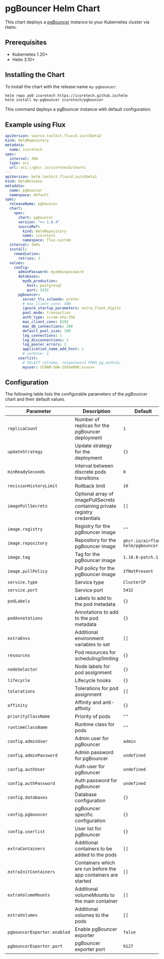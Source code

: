 # pgBouncer Helm Chart

This chart deploys a [pgBouncer](https://www.pgbouncer.org/) instance to your Kubernetes cluster via Helm.

## Prerequisites

- Kubernetes 1.20+
- Helm 3.10+

## Installing the Chart

To install the chart with the release name `my-pgbouncer`:

```bash
helm repo add icoretech https://icoretech.github.io/helm
helm install my-pgbouncer icoretech/pgbouncer
```

This command deploys a pgBouncer instance with default configuration.

## Example using Flux

```yaml
apiVersion: source.toolkit.fluxcd.io/v1beta2
kind: HelmRepository
metadata:
  name: icoretech
spec:
  interval: 30m
  type: oci
  url: oci://ghcr.io/icoretech/charts
---
apiVersion: helm.toolkit.fluxcd.io/v2beta1
kind: HelmRelease
metadata:
  name: pgbouncer
  namespace: default
spec:
  releaseName: pgbouncer
  chart:
    spec:
      chart: pgbouncer
      version: ">= 1.8.4"
      sourceRef:
        kind: HelmRepository
        name: icoretech
        namespace: flux-system
  interval: 3m0s
  install:
    remediation:
      retries: 3
  values:
    config:
      adminPassword: myadminpassword
      databases:
        mydb_production:
          host: postgresql
          port: 5432
      pgbouncer:
        server_tls_sslmode: prefer
        # max_client_conn: 500
        ignore_startup_parameters: extra_float_digits
        pool_mode: transaction
        auth_type: scram-sha-256
        max_client_conn: 8192
        max_db_connections: 200
        default_pool_size: 100
        log_connections: 1
        log_disconnections: 1
        log_pooler_errors: 1
        application_name_add_host: 1
        # verbose: 1
      userlist:
        # SELECT rolname, rolpassword FROM pg_authid;
        myuser: SCRAM-SHA-256$4096:xxxxx=
```

## Configuration

The following table lists the configurable parameters of the pgBouncer chart and their default values.

| Parameter | Description | Default |
| --------- | ----------- | ------- |
| `replicaCount` | Number of replicas for the pgBouncer deployment | `1` |
| `updateStrategy` | Update strategy for the deployment | `{}` |
| `minReadySeconds` | Interval between discrete pods transitions | `0` |
| `revisionHistoryLimit` | Rollback limit | `10` |
| `imagePullSecrets` | Optional array of imagePullSecrets containing private registry credentials | `[]` |
| `image.registry` | Registry for the pgBouncer image | `""` |
| `image.repository` | Repository for the pgBouncer image | `ghcr.io/airflow-helm/pgbouncer` |
| `image.tag` | Tag for the pgBouncer image | `1.18.0-patch.1` |
| `image.pullPolicy` | Pull policy for the pgBouncer image | `IfNotPresent` |
| `service.type` | Service type | `ClusterIP` |
| `service.port` | Service port | `5432` |
| `podLabels` | Labels to add to the pod metadata | `{}` |
| `podAnnotations` | Annotations to add to the pod metadata | `{}` |
| `extraEnvs` | Additional environment variables to set | `[]` |
| `resources` | Pod resources for scheduling/limiting | `{}` |
| `nodeSelector` | Node labels for pod assignment | `{}` |
| `lifecycle` | Lifecycle hooks | `{}` |
| `tolerations` | Tolerations for pod assignment | `[]` |
| `affinity` | Affinity and anti-affinity | `{}` |
| `priorityClassName` | Priority of pods | `""` |
| `runtimeClassName` | Runtime class for pods | `""` |
| `config.adminUser` | Admin user for pgBouncer | `admin` |
| `config.adminPassword` | Admin password for pgBouncer | `undefined` |
| `config.authUser` | Auth user for pgBouncer | `undefined` |
| `config.authPassword` | Auth password for pgBouncer | `undefined` |
| `config.databases` | Database configuration | `{}` |
| `config.pgbouncer` | pgBouncer specific configuration | `{}` |
| `config.userlist` | User list for pgBouncer | `{}` |
| `extraContainers` | Additional containers to be added to the pods | `[]` |
| `extraInitContainers` | Containers which are run before the app containers are started | `[]` |
| `extraVolumeMounts` | Additional volumeMounts to the main container | `[]` |
| `extraVolumes` | Additional volumes to the pods | `[]` |
| `pgbouncerExporter.enabled` | Enable pgBouncer exporter | `false` |
| `pgbouncerExporter.port` | pgBouncer exporter port | `9127` |
